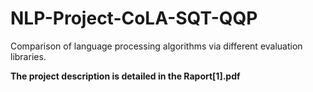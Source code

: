 # NLP-Project-CoLA-SQT-QQP
Comparison of language processing algorithms via different evaluation libraries.

**The project description is detailed in the Raport[1].pdf**
